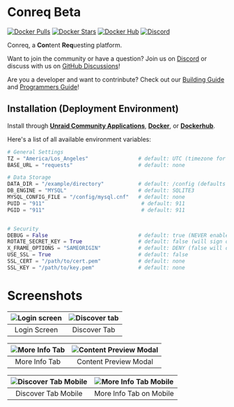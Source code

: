 # Conreq Beta

[![Docker Pulls](https://img.shields.io/docker/pulls/roxedus/conreq?style=flat-square)](https://hub.docker.com/r/roxedus/conreq)
[![Docker Stars](https://img.shields.io/docker/stars/roxedus/conreq?style=flat-square)](https://hub.docker.com/r/roxedus/conreq)
[![Docker Hub](https://img.shields.io/badge/Open%20On-DockerHub-blue?style=flat-square)](https://hub.docker.com/r/roxedus/conreq)
[![Discord](https://img.shields.io/discord/440067432552595457?style=flat-square&label=Discord&logo=discord)](https://discord.gg/gQhGZzEjmX "Chat with the community and get realtime support!")

Conreq, a **Con**tent **Req**uesting platform.

Want to join the community or have a question? Join us on [Discord](https://discord.gg/gQhGZzEjmX) or discuss with us on [GitHub Discussions](https://github.com/Archmonger/Conreq/discussions)!

Are you a developer and want to contrinbute? Check out our [Building Guide](https://github.com/Archmonger/Conreq/wiki/Building-Guide) and [Programmers Guide](https://github.com/Archmonger/Conreq/wiki/Programmers-Guide)!

## Installation (Deployment Environment)

Install through **[Unraid Community Applications](https://squidly271.github.io/forumpost0.html)**, **[Docker](https://github.com/Roxedus/docker-conreq)**, or **[Dockerhub](https://registry.hub.docker.com/r/roxedus/conreq)**.

Here's a list of all available environment variables:

```python
# General Settings
TZ = "America/Los_Angeles"                # default: UTC (timezone for log files, in "TZ Database" format)
BASE_URL = "requests"                     # default: none

# Data Storage
DATA_DIR = "/example/directory"           # default: /config (defaults to "data" outside of docker)
DB_ENGINE = "MYSQL"                       # default: SQLITE3
MYSQL_CONFIG_FILE = "/config/mysql.cnf"   # default: none
PUID = "911"                               # default: 911
PGID = "911"                               # default: 911


# Security
DEBUG = False                             # default: true (NEVER enable this in production)
ROTATE_SECRET_KEY = True                  # default: false (will sign out users when conreq restarts)
X_FRAME_OPTIONS = "SAMEORIGIN"            # default: DENY (false will disable X-Frame-Options)
USE_SSL = True                            # default: false
SSL_CERT = "/path/to/cert.pem"            # default: none
SSL_KEY = "/path/to/key.pem"              # default: none
```

# Screenshots

| ![Login screen](https://github.com/Archmonger/Conreq/blob/main/resources/screenshots/conreq_1.png?raw=true) | ![Discover tab](https://github.com/Archmonger/Conreq/blob/main/resources/screenshots/conreq_2.png?raw=true) |
| :---------------------------------------------------------------------------------------------------------: | :---------------------------------------------------------------------------------------------------------: |
|                                                Login Screen                                                 |                                                Discover Tab                                                 |

| ![More Info Tab](https://github.com/Archmonger/Conreq/blob/main/resources/screenshots/conreq_3.png?raw=true) | ![Content Preview Modal](https://github.com/Archmonger/Conreq/blob/main/resources/screenshots/conreq_4.png?raw=true) |
| :----------------------------------------------------------------------------------------------------------: | :------------------------------------------------------------------------------------------------------------------: |
|                                                More Info Tab                                                 |                                                Content Preview Modal                                                 |

| ![Discover Tab Mobile](https://github.com/Archmonger/Conreq/blob/main/resources/screenshots/conreq_5.png?raw=true) | ![More Info Tab Mobile](https://github.com/Archmonger/Conreq/blob/main/resources/screenshots/conreq_6.png?raw=true) |
| :----------------------------------------------------------------------------------------------------------------: | :-----------------------------------------------------------------------------------------------------------------: |
|                                                Discover Tab Mobile                                                 |                                               More Info Tab on Mobile                                               |
